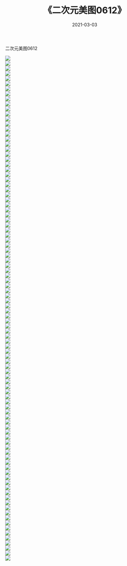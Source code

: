 ﻿---
layout: post
title:  《二次元美图0612》
date:   2021-03-03
img: http://imgx.orgx.ga/二次元/2021/二次元美图0612/000.jpg
categories: [美女, 清纯, 唯美]
---

二次元美图0612

 ![](http://imgx.orgx.ga/二次元/2021/二次元美图0612/001.png) <br>![](http://imgx.orgx.ga/二次元/2021/二次元美图0612/002.png) <br>![](http://imgx.orgx.ga/二次元/2021/二次元美图0612/003.png) <br>![](http://imgx.orgx.ga/二次元/2021/二次元美图0612/004.png) <br>![](http://imgx.orgx.ga/二次元/2021/二次元美图0612/005.png) <br>![](http://imgx.orgx.ga/二次元/2021/二次元美图0612/006.png) <br>![](http://imgx.orgx.ga/二次元/2021/二次元美图0612/007.png) <br>![](http://imgx.orgx.ga/二次元/2021/二次元美图0612/008.png) <br>![](http://imgx.orgx.ga/二次元/2021/二次元美图0612/009.png) <br>![](http://imgx.orgx.ga/二次元/2021/二次元美图0612/010.png) <br>![](http://imgx.orgx.ga/二次元/2021/二次元美图0612/011.png) <br>![](http://imgx.orgx.ga/二次元/2021/二次元美图0612/012.png) <br>![](http://imgx.orgx.ga/二次元/2021/二次元美图0612/013.png) <br>![](http://imgx.orgx.ga/二次元/2021/二次元美图0612/014.png) <br>![](http://imgx.orgx.ga/二次元/2021/二次元美图0612/015.png) <br>![](http://imgx.orgx.ga/二次元/2021/二次元美图0612/016.png) <br>![](http://imgx.orgx.ga/二次元/2021/二次元美图0612/017.png) <br>![](http://imgx.orgx.ga/二次元/2021/二次元美图0612/018.png) <br>![](http://imgx.orgx.ga/二次元/2021/二次元美图0612/019.png) <br>![](http://imgx.orgx.ga/二次元/2021/二次元美图0612/020.png) <br>![](http://imgx.orgx.ga/二次元/2021/二次元美图0612/021.png) <br>![](http://imgx.orgx.ga/二次元/2021/二次元美图0612/022.png) <br>![](http://imgx.orgx.ga/二次元/2021/二次元美图0612/023.png) <br>![](http://imgx.orgx.ga/二次元/2021/二次元美图0612/024.png) <br>![](http://imgx.orgx.ga/二次元/2021/二次元美图0612/025.png) <br>![](http://imgx.orgx.ga/二次元/2021/二次元美图0612/026.png) <br>![](http://imgx.orgx.ga/二次元/2021/二次元美图0612/027.png) <br>![](http://imgx.orgx.ga/二次元/2021/二次元美图0612/028.png) <br>![](http://imgx.orgx.ga/二次元/2021/二次元美图0612/029.png) <br>![](http://imgx.orgx.ga/二次元/2021/二次元美图0612/030.png) <br>![](http://imgx.orgx.ga/二次元/2021/二次元美图0612/031.png) <br>![](http://imgx.orgx.ga/二次元/2021/二次元美图0612/032.png) <br>![](http://imgx.orgx.ga/二次元/2021/二次元美图0612/033.png) <br>![](http://imgx.orgx.ga/二次元/2021/二次元美图0612/034.png) <br>![](http://imgx.orgx.ga/二次元/2021/二次元美图0612/035.png) <br>![](http://imgx.orgx.ga/二次元/2021/二次元美图0612/036.png) <br>![](http://imgx.orgx.ga/二次元/2021/二次元美图0612/037.png) <br>![](http://imgx.orgx.ga/二次元/2021/二次元美图0612/038.png) <br>![](http://imgx.orgx.ga/二次元/2021/二次元美图0612/039.png) <br>![](http://imgx.orgx.ga/二次元/2021/二次元美图0612/040.png) <br>![](http://imgx.orgx.ga/二次元/2021/二次元美图0612/041.png) <br>![](http://imgx.orgx.ga/二次元/2021/二次元美图0612/042.png) <br>![](http://imgx.orgx.ga/二次元/2021/二次元美图0612/043.png) <br>![](http://imgx.orgx.ga/二次元/2021/二次元美图0612/044.png) <br>![](http://imgx.orgx.ga/二次元/2021/二次元美图0612/045.png) <br>![](http://imgx.orgx.ga/二次元/2021/二次元美图0612/046.png) <br>![](http://imgx.orgx.ga/二次元/2021/二次元美图0612/047.png) <br>![](http://imgx.orgx.ga/二次元/2021/二次元美图0612/048.png) <br>![](http://imgx.orgx.ga/二次元/2021/二次元美图0612/049.png) <br>![](http://imgx.orgx.ga/二次元/2021/二次元美图0612/050.png) <br>![](http://imgx.orgx.ga/二次元/2021/二次元美图0612/051.png) <br>![](http://imgx.orgx.ga/二次元/2021/二次元美图0612/052.png) <br>![](http://imgx.orgx.ga/二次元/2021/二次元美图0612/053.png) <br>![](http://imgx.orgx.ga/二次元/2021/二次元美图0612/054.png) <br>![](http://imgx.orgx.ga/二次元/2021/二次元美图0612/055.png) <br>![](http://imgx.orgx.ga/二次元/2021/二次元美图0612/056.png) <br>![](http://imgx.orgx.ga/二次元/2021/二次元美图0612/057.png) <br>![](http://imgx.orgx.ga/二次元/2021/二次元美图0612/058.png) <br>![](http://imgx.orgx.ga/二次元/2021/二次元美图0612/059.png) <br>![](http://imgx.orgx.ga/二次元/2021/二次元美图0612/060.png) <br>![](http://imgx.orgx.ga/二次元/2021/二次元美图0612/061.png) <br>![](http://imgx.orgx.ga/二次元/2021/二次元美图0612/062.png) <br>![](http://imgx.orgx.ga/二次元/2021/二次元美图0612/063.png) <br>![](http://imgx.orgx.ga/二次元/2021/二次元美图0612/064.png) <br>![](http://imgx.orgx.ga/二次元/2021/二次元美图0612/065.png) <br>![](http://imgx.orgx.ga/二次元/2021/二次元美图0612/066.png) <br>![](http://imgx.orgx.ga/二次元/2021/二次元美图0612/067.png) <br>![](http://imgx.orgx.ga/二次元/2021/二次元美图0612/068.png) <br>![](http://imgx.orgx.ga/二次元/2021/二次元美图0612/069.png) <br>![](http://imgx.orgx.ga/二次元/2021/二次元美图0612/070.png) <br>![](http://imgx.orgx.ga/二次元/2021/二次元美图0612/071.png) <br>![](http://imgx.orgx.ga/二次元/2021/二次元美图0612/072.png) <br>![](http://imgx.orgx.ga/二次元/2021/二次元美图0612/073.png) <br>![](http://imgx.orgx.ga/二次元/2021/二次元美图0612/074.png) <br>![](http://imgx.orgx.ga/二次元/2021/二次元美图0612/075.png) <br>![](http://imgx.orgx.ga/二次元/2021/二次元美图0612/076.png) <br>![](http://imgx.orgx.ga/二次元/2021/二次元美图0612/077.png) <br>![](http://imgx.orgx.ga/二次元/2021/二次元美图0612/078.png) <br>![](http://imgx.orgx.ga/二次元/2021/二次元美图0612/079.png) <br>![](http://imgx.orgx.ga/二次元/2021/二次元美图0612/080.png) <br>![](http://imgx.orgx.ga/二次元/2021/二次元美图0612/081.png) <br>![](http://imgx.orgx.ga/二次元/2021/二次元美图0612/082.png) <br>![](http://imgx.orgx.ga/二次元/2021/二次元美图0612/083.png) <br>![](http://imgx.orgx.ga/二次元/2021/二次元美图0612/084.png) <br>![](http://imgx.orgx.ga/二次元/2021/二次元美图0612/085.png) <br>![](http://imgx.orgx.ga/二次元/2021/二次元美图0612/086.png) <br>![](http://imgx.orgx.ga/二次元/2021/二次元美图0612/087.png) <br>![](http://imgx.orgx.ga/二次元/2021/二次元美图0612/088.png) <br>![](http://imgx.orgx.ga/二次元/2021/二次元美图0612/089.png) <br>![](http://imgx.orgx.ga/二次元/2021/二次元美图0612/090.png) <br>![](http://imgx.orgx.ga/二次元/2021/二次元美图0612/091.png) <br>![](http://imgx.orgx.ga/二次元/2021/二次元美图0612/092.png) <br>![](http://imgx.orgx.ga/二次元/2021/二次元美图0612/093.png) <br>![](http://imgx.orgx.ga/二次元/2021/二次元美图0612/094.png) <br>![](http://imgx.orgx.ga/二次元/2021/二次元美图0612/095.png) <br>![](http://imgx.orgx.ga/二次元/2021/二次元美图0612/096.png) <br>![](http://imgx.orgx.ga/二次元/2021/二次元美图0612/097.png) <br>![](http://imgx.orgx.ga/二次元/2021/二次元美图0612/098.png) <br>![](http://imgx.orgx.ga/二次元/2021/二次元美图0612/099.png) <br>![](http://imgx.orgx.ga/二次元/2021/二次元美图0612/100.png) <br>